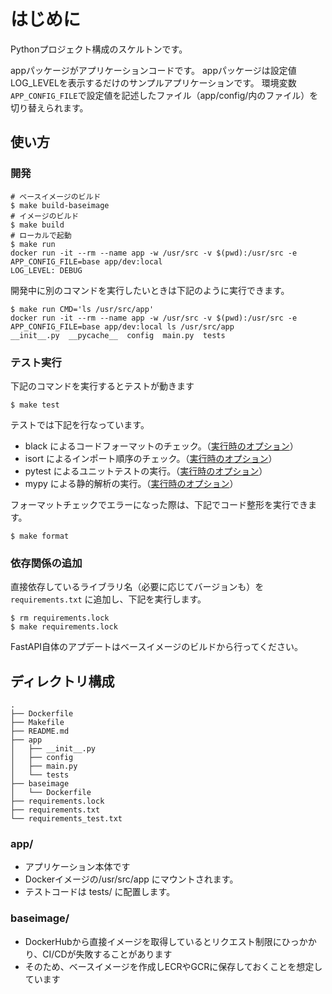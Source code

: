 # はじめに

Pythonプロジェクト構成のスケルトンです。

appパッケージがアプリケーションコードです。
appパッケージは設定値LOG_LEVELを表示するだけのサンプルアプリケーションです。
環境変数`APP_CONFIG_FILE`で設定値を記述したファイル（app/config/内のファイル）を切り替えられます。

## 使い方

### 開発

```shell
# ベースイメージのビルド
$ make build-baseimage
# イメージのビルド
$ make build
# ローカルで起動
$ make run
docker run -it --rm --name app -w /usr/src -v $(pwd):/usr/src -e APP_CONFIG_FILE=base app/dev:local
LOG_LEVEL: DEBUG
```

開発中に別のコマンドを実行したいときは下記のように実行できます。

```shell
$ make run CMD='ls /usr/src/app'
docker run -it --rm --name app -w /usr/src -v $(pwd):/usr/src -e APP_CONFIG_FILE=base app/dev:local ls /usr/src/app
__init__.py  __pycache__  config  main.py  tests
```

### テスト実行

下記のコマンドを実行するとテストが動きます

```shell
$ make test
```

テストでは下記を行なっています。

- black によるコードフォーマットのチェック。（[実行時のオプション](https://github.com/rhoboro/pythonapp_skeleton/blob/main/pyproject.toml#L1)）
- isort によるインポート順序のチェック。（[実行時のオプション](https://github.com/rhoboro/pythonapp_skeleton/blob/main/pyproject.toml#L19)）
- pytest によるユニットテストの実行。（[実行時のオプション](https://github.com/rhoboro/pythonapp_skeleton/blob/main/setup.cfg#L10)）
- mypy による静的解析の実行。（[実行時のオプション](https://github.com/rhoboro/pythonapp_skeleton/blob/main/setup.cfg#L1)）

フォーマットチェックでエラーになった際は、下記でコード整形を実行できます。

```shell
$ make format
```

### 依存関係の追加

直接依存しているライブラリ名（必要に応じてバージョンも）を `requirements.txt` に追加し、下記を実行します。

```shell
$ rm requirements.lock
$ make requirements.lock
```

FastAPI自体のアプデートはベースイメージのビルドから行ってください。

## ディレクトリ構成

```shell
.
├── Dockerfile
├── Makefile
├── README.md
├── app
│   ├── __init__.py
│   ├── config
│   ├── main.py
│   └── tests
├── baseimage
│   └── Dockerfile
├── requirements.lock
├── requirements.txt
└── requirements_test.txt
```

### app/

- アプリケーション本体です
- Dockerイメージの/usr/src/app にマウントされます。
- テストコードは tests/ に配置します。

### baseimage/

- DockerHubから直接イメージを取得しているとリクエスト制限にひっかかり、CI/CDが失敗することがあります
- そのため、ベースイメージを作成しECRやGCRに保存しておくことを想定しています



